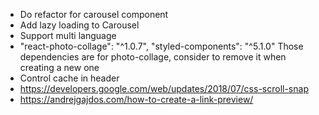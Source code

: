 * Do refactor for carousel component
* Add lazy loading to Carousel
* Support multi language
* "react-photo-collage": "^1.0.7",
  "styled-components": "^5.1.0"
  Those dependencies are for photo-collage, consider to remove it when creating a new one
* Control cache in header
* https://developers.google.com/web/updates/2018/07/css-scroll-snap
* https://andrejgajdos.com/how-to-create-a-link-preview/
